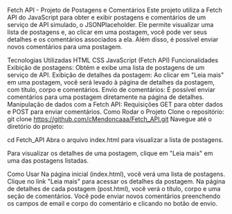 Fetch API - Projeto de Postagens e Comentários
Este projeto utiliza a Fetch API do JavaScript para obter e exibir postagens e comentários de um serviço de API simulado, o JSONPlaceholder. Ele permite visualizar uma lista de postagens e, ao clicar em uma postagem, você pode ver seus detalhes e os comentários associados a ela. Além disso, é possível enviar novos comentários para uma postagem.

Tecnologias Utilizadas
HTML
CSS
JavaScript (Fetch API)
Funcionalidades
Exibição de postagens: Obtém e exibe uma lista de postagens de um serviço de API.
Exibição de detalhes da postagem: Ao clicar em "Leia mais" em uma postagem, você será levado à página de detalhes da postagem, com título, corpo e comentários.
Envio de comentários: É possível enviar comentários para uma postagem diretamente na página de detalhes.
Manipulação de dados com a Fetch API: Requisições GET para obter dados e POST para enviar comentários.
Como Rodar o Projeto
Clone o repositório:
git clone https://github.com/cMendoncaaa/Fetch_API.git
Navegue até o diretório do projeto:

cd Fetch_API
Abra o arquivo index.html para visualizar a lista de postagens.

Para visualizar os detalhes de uma postagem, clique em "Leia mais" em uma das postagens listadas.

Como Usar
Na página inicial (index.html), você verá uma lista de postagens. Clique no link "Leia mais" para acessar os detalhes da postagem.
Na página de detalhes de cada postagem (post.html), você verá o título, corpo e uma seção de comentários.
Você pode enviar novos comentários preenchendo os campos de email e corpo do comentário e clicando no botão de envio.
